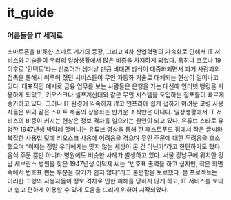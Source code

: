 # it_guide
### 어른들을 IT 세계로

 스마트폰을 비롯한 스마트 기기의 등장, 그리고 4차 산업혁명의 가속화로 인해서 IT 서비스와 기술들이 우리의 일상생활에서 많은 비중을 차지하게 되었다. 특히나 코로나 19 이후로 ‘언택트’라는 신조어가 생겨날 만큼 비대면 방식이 대중화되면서 과거 사람과의 접촉을 통해서 이루어 졌던 서비스들이 무인 자동화 기술로 대체되는 현상이 일어나고 있다. 대표적인 예시로 금융 업무를 보는 사람들은 은행을 가는 대신에 인터넷 뱅킹을 사용하게 되었고, 키오스크나 셀프계산대와 같은 무인 시스템을 도입하는 점포들이 빠르게 증가하고 있다.
그러나 IT 환경에 익숙하지 않고 인프라에 쉽게 접하기 어려운 고령 사용자들은 위와 같은 스마트 제품의 상용화는 반가운 소식만은 아니다. 일상생활에서 IT 서비스의 비중이 커지는 현상은 정보 격차를 일으키는 원인이 되고 있다. 유튜브 스타로 유명한 1947년생 박막례 할머니는 유튜브 영상을 통해 한 패스트푸드 점에서 작은 글씨와 복잡한 사용법 탓에 키오스크 사용에 어려움을 겪으며 무인 주문에 대한 두려움을 호소했으며 “이제는 정말 우리에게는 맞지 않는 세상이 온 건 아닌가”라고 한탄하기도 했다. 음식 주문 뿐만 아니라 병원에도 비슷한 사례가 발생하고 있다. 서울 강남구에 위치한 강남 세브란스 병원을 찾은 1947년생 이덕제 씨는 “번호표 출력을 하고 싶지만, 작은 화면 속에서 번호표 뽑는 부분을 찾기가 쉽지 않다”라고 불편함을 토로했다. 본 프로젝트는 이러한 고령의 사용자들이 정보 격차로 인한 피해를 당하지 않게 하고, IT 서비스를 보다 더 쉽고 편하게 이용할 수 있게 도움을 드리기 위하여 시작되었다.
